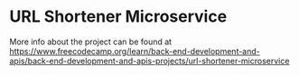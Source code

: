 # URL Shortener Microservice

More info about the project can be found at https://www.freecodecamp.org/learn/back-end-development-and-apis/back-end-development-and-apis-projects/url-shortener-microservice
